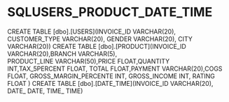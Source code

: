 # SQLUSERS_PRODUCT_DATE_TIME
CREATE TABLE [dbo].[USERS](INVOICE_ID VARCHAR(20), CUSTOMER_TYPE VARCHAR(20),
GENDER VARCHAR(20),	CITY VARCHAR(20))
CREATE TABLE [dbo].[PRODUCT](INVOICE_ID VARCHAR(20),BRANCH VARCHAR(5),	
PRODUCT_LINE VARCHAR(50),PRICE FLOAT,QUANTITY INT,TAX_5PERCENT FLOAT,
TOTAL FLOAT,PAYMENT VARCHAR(20),COGS FLOAT,	GROSS_MARGIN_PERCENTE	INT,
GROSS_INCOME INT,	RATING FLOAT )
CREATE TABLE [dbo].[DATE_TIME](INVOICE_ID VARCHAR(20),	DATE_ DATE,	TIME_ TIME)
